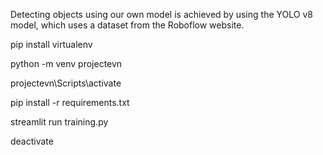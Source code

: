 <!-- Project Description -->
Detecting objects using our own model is achieved by using the YOLO v8 model, which uses a dataset from the Roboflow website.

<!-- Install a Virtual Environment -->
pip install virtualenv

<!-- Set a Virtual Environment -->
python -m venv projectevn


<!-- Activate a Virtual Environment -->
projectevn\Scripts\activate


<!-- Install Libraries in a Virtual Environment -->
pip install -r requirements.txt



<!-- Run Streamlit project -->
streamlit run training.py

<!-- Deactivate a Virtual Environment -->
deactivate

